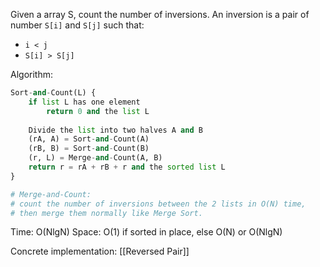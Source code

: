 Given a array S, count the number of inversions. An inversion is a pair of number `S[i]` and `S[j]` such that:
- `i < j`
- `S[i] > S[j]`

Algorithm:

```python
Sort-and-Count(L) { 
	if list L has one element 
		return 0 and the list L 
	
	Divide the list into two halves A and B 
	(rA, A) = Sort-and-Count(A) 
	(rB, B) = Sort-and-Count(B) 
	(r, L) = Merge-and-Count(A, B) 
	return r = rA + rB + r and the sorted list L 
}

# Merge-and-Count: 
# count the number of inversions between the 2 lists in O(N) time, 
# then merge them normally like Merge Sort.
```

Time: O(NlgN)
Space: O(1) if sorted in place, else O(N) or O(NlgN)

Concrete implementation: [[Reversed Pair]]